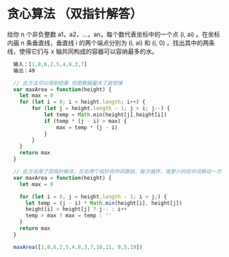 # 贪心算法 （双指针解答）

给你 n 个非负整数 a1，a2，...，an，每个数代表坐标中的一个点 (i, ai) 。在坐标内画 n 条垂直线，垂直线 i 的两个端点分别为 (i, ai) 和 (i, 0) 。找出其中的两条线，使得它们与 x 轴共同构成的容器可以容纳最多的水。

```javascript
  输入：[1,8,6,2,5,4,8,3,7]
  输出：49

  // 此方法可以得到结果 但是数据量大了就很慢
  var maxArea = function(height) {
    let max = 0
    for (let i = 0; i < height.length; i++) {
        for (let j = height.length - 1; j > i; j--) {
            let temp = Math.min(height[j],height[i])
            if (temp * (j - i) > max) {
                max = temp * (j - i)
            }
        }
    }
    return max
  }

  // 此方法用了双指针解法，左右两个指针向中间靠拢，每次循环，值更小的往中间移动一次
  var maxArea = function(height) {
    let max = 0

    for (let i = 0, j = height.length - 1; i < j;) {
      let temp = (j - i) * Math.min(height[i], height[j])
      height[i] > height[j] ? j-- : i++
      temp > max ? max = temp : ''
    }
    return max
  }

  maxArea([1,8,6,2,5,4,8,3,7,10,11, 8,5,19])
```